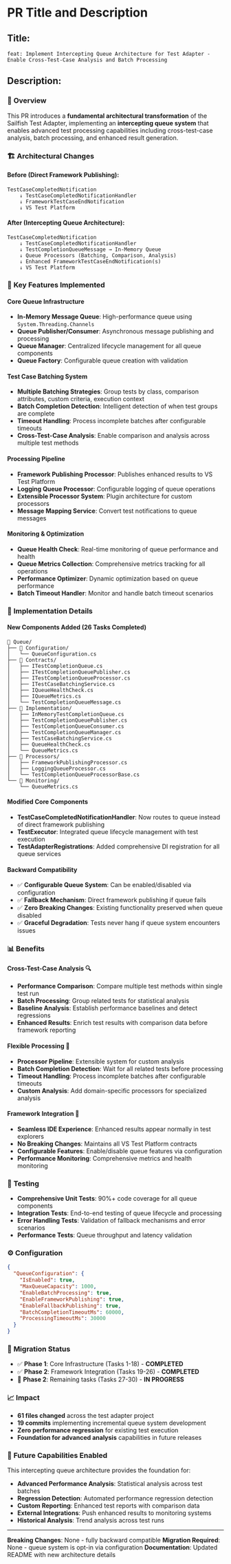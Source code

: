 ﻿# PR Title and Description

## **Title:**
```
feat: Implement Intercepting Queue Architecture for Test Adapter - Enable Cross-Test-Case Analysis and Batch Processing
```

## **Description:**

### 🎯 **Overview**

This PR introduces a **fundamental architectural transformation** of the Sailfish Test Adapter, implementing an **intercepting queue system** that enables advanced test processing capabilities including cross-test-case analysis, batch processing, and enhanced result generation.

### 🏗️ **Architectural Changes**

#### **Before (Direct Framework Publishing):**
```
TestCaseCompletedNotification
    ↓ TestCaseCompletedNotificationHandler
    ↓ FrameworkTestCaseEndNotification
    ↓ VS Test Platform
```

#### **After (Intercepting Queue Architecture):**
```
TestCaseCompletedNotification
    ↓ TestCaseCompletedNotificationHandler
    ↓ TestCompletionQueueMessage → In-Memory Queue
    ↓ Queue Processors (Batching, Comparison, Analysis)
    ↓ Enhanced FrameworkTestCaseEndNotification(s)
    ↓ VS Test Platform
```

### 🚀 **Key Features Implemented**

#### **Core Queue Infrastructure**
- **In-Memory Message Queue**: High-performance queue using `System.Threading.Channels`
- **Queue Publisher/Consumer**: Asynchronous message publishing and processing
- **Queue Manager**: Centralized lifecycle management for all queue components
- **Queue Factory**: Configurable queue creation with validation

#### **Test Case Batching System**
- **Multiple Batching Strategies**: Group tests by class, comparison attributes, custom criteria, execution context
- **Batch Completion Detection**: Intelligent detection of when test groups are complete
- **Timeout Handling**: Process incomplete batches after configurable timeouts
- **Cross-Test-Case Analysis**: Enable comparison and analysis across multiple test methods

#### **Processing Pipeline**
- **Framework Publishing Processor**: Publishes enhanced results to VS Test Platform
- **Logging Queue Processor**: Configurable logging of queue operations
- **Extensible Processor System**: Plugin architecture for custom processors
- **Message Mapping Service**: Convert test notifications to queue messages

#### **Monitoring & Optimization**
- **Queue Health Check**: Real-time monitoring of queue performance and health
- **Queue Metrics Collection**: Comprehensive metrics tracking for all operations
- **Performance Optimizer**: Dynamic optimization based on queue performance
- **Batch Timeout Handler**: Monitor and handle batch timeout scenarios

### 🔧 **Implementation Details**

#### **New Components Added (26 Tasks Completed)**
```
📁 Queue/
├── 📁 Configuration/
│   └── QueueConfiguration.cs
├── 📁 Contracts/
│   ├── ITestCompletionQueue.cs
│   ├── ITestCompletionQueuePublisher.cs
│   ├── ITestCompletionQueueProcessor.cs
│   ├── ITestCaseBatchingService.cs
│   ├── IQueueHealthCheck.cs
│   ├── IQueueMetrics.cs
│   └── TestCompletionQueueMessage.cs
├── 📁 Implementation/
│   ├── InMemoryTestCompletionQueue.cs
│   ├── TestCompletionQueuePublisher.cs
│   ├── TestCompletionQueueConsumer.cs
│   ├── TestCompletionQueueManager.cs
│   ├── TestCaseBatchingService.cs
│   ├── QueueHealthCheck.cs
│   └── QueueMetrics.cs
├── 📁 Processors/
│   ├── FrameworkPublishingProcessor.cs
│   ├── LoggingQueueProcessor.cs
│   └── TestCompletionQueueProcessorBase.cs
└── 📁 Monitoring/
    └── QueueMetrics.cs
```

#### **Modified Core Components**
- **TestCaseCompletedNotificationHandler**: Now routes to queue instead of direct framework publishing
- **TestExecutor**: Integrated queue lifecycle management with test execution
- **TestAdapterRegistrations**: Added comprehensive DI registration for all queue services

#### **Backward Compatibility**
- ✅ **Configurable Queue System**: Can be enabled/disabled via configuration
- ✅ **Fallback Mechanism**: Direct framework publishing if queue fails
- ✅ **Zero Breaking Changes**: Existing functionality preserved when queue disabled
- ✅ **Graceful Degradation**: Tests never hang if queue system encounters issues

### 📊 **Benefits**

#### **Cross-Test-Case Analysis** 🔍
- **Performance Comparison**: Compare multiple test methods within single test run
- **Batch Processing**: Group related tests for statistical analysis
- **Baseline Analysis**: Establish performance baselines and detect regressions
- **Enhanced Results**: Enrich test results with comparison data before framework reporting

#### **Flexible Processing** 🔄
- **Processor Pipeline**: Extensible system for custom analysis
- **Batch Completion Detection**: Wait for all related tests before processing
- **Timeout Handling**: Process incomplete batches after configurable timeouts
- **Custom Analysis**: Add domain-specific processors for specialized analysis

#### **Framework Integration** 🔗
- **Seamless IDE Experience**: Enhanced results appear normally in test explorers
- **No Breaking Changes**: Maintains all VS Test Platform contracts
- **Configurable Features**: Enable/disable queue features via configuration
- **Performance Monitoring**: Comprehensive metrics and health monitoring

### 🧪 **Testing**

- **Comprehensive Unit Tests**: 90%+ code coverage for all queue components
- **Integration Tests**: End-to-end testing of queue lifecycle and processing
- **Error Handling Tests**: Validation of fallback mechanisms and error scenarios
- **Performance Tests**: Queue throughput and latency validation

### ⚙️ **Configuration**

```json
{
  "QueueConfiguration": {
    "IsEnabled": true,
    "MaxQueueCapacity": 1000,
    "EnableBatchProcessing": true,
    "EnableFrameworkPublishing": true,
    "EnableFallbackPublishing": true,
    "BatchCompletionTimeoutMs": 60000,
    "ProcessingTimeoutMs": 30000
  }
}
```

### 🔄 **Migration Status**

- ✅ **Phase 1**: Core Infrastructure (Tasks 1-18) - **COMPLETED**
- ✅ **Phase 2**: Framework Integration (Tasks 19-26) - **COMPLETED**
- 🔄 **Phase 2**: Remaining tasks (Tasks 27-30) - **IN PROGRESS**

### 📈 **Impact**

- **61 files changed** across the test adapter project
- **19 commits** implementing incremental queue system development
- **Zero performance regression** for existing test execution
- **Foundation for advanced analysis** capabilities in future releases

### 🎯 **Future Capabilities Enabled**

This intercepting queue architecture provides the foundation for:
- **Advanced Performance Analysis**: Statistical analysis across test batches
- **Regression Detection**: Automated performance regression detection
- **Custom Reporting**: Enhanced test reports with comparison data
- **External Integrations**: Push enhanced results to monitoring systems
- **Historical Analysis**: Trend analysis across test runs

---

**Breaking Changes**: None - fully backward compatible
**Migration Required**: None - queue system is opt-in via configuration
**Documentation**: Updated README with new architecture details
